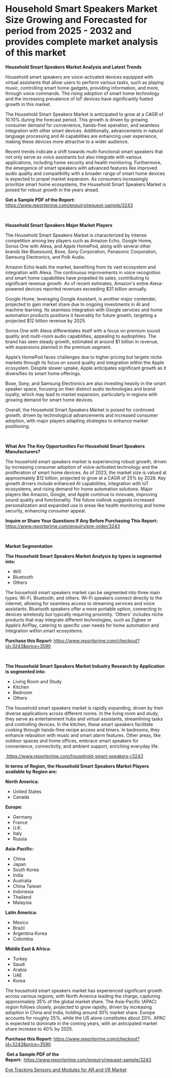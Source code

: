 <p><h1>Household Smart Speakers Market Size Growing and Forecasted for period from 2025 - 2032 and provides complete market analysis of this market</h1></p><p><strong>Household Smart Speakers Market Analysis and Latest Trends</strong></p>
<p><p>Household smart speakers are voice-activated devices equipped with virtual assistants that allow users to perform various tasks, such as playing music, controlling smart home gadgets, providing information, and more, through voice commands. The rising adoption of smart home technology and the increasing prevalence of IoT devices have significantly fueled growth in this market.</p><p>The Household Smart Speakers Market is anticipated to grow at a CAGR of 10.10% during the forecast period. This growth is driven by growing consumer demand for convenience, hands-free operation, and seamless integration with other smart devices. Additionally, advancements in natural language processing and AI capabilities are enhancing user experience, making these devices more attractive to a wider audience.</p><p>Recent trends indicate a shift towards multi-functional smart speakers that not only serve as voice assistants but also integrate with various applications, including home security and health monitoring. Furthermore, the emergence of smart speakers with advanced features like improved audio quality and compatibility with a broader range of smart home devices is expected to propel market expansion. As consumers increasingly prioritize smart home ecosystems, the Household Smart Speakers Market is poised for robust growth in the years ahead.</p></p>
<p><strong>Get a Sample PDF of the Report:&nbsp;</strong> <a href="https://www.reportprime.com/enquiry/request-sample/3243?utm_campaign=3033&utm_medium=2&utm_source=Github&utm_content=ia&utm_term=18032025&utm_id=household-smart-speakers">https://www.reportprime.com/enquiry/request-sample/3243</a></p>
<p>&nbsp;</p>
<p><strong>Household Smart Speakers Major Market Players</strong></p>
<p><p>The Household Smart Speakers Market is characterized by intense competition among key players such as Amazon Echo, Google Home, Sonos One with Alexa, and Apple HomePod, along with several other brands like Bluesound, Bose, Sony Corporation, Panasonic Corporation, Samsung Electronics, and Polk Audio.</p><p>Amazon Echo leads the market, benefiting from its vast ecosystem and integration with Alexa. The continuous improvements in voice recognition and smart home capabilities have propelled its sales, contributing to significant revenue growth. As of recent estimates, Amazon's entire Alexa-powered devices reported revenues exceeding $31 billion annually.</p><p>Google Home, leveraging Google Assistant, is another major contender, projected to gain market share due to ongoing investments in AI and machine learning. Its seamless integration with Google services and home automation products positions it favorably for future growth, targeting a projected $12 billion revenue by 2025.</p><p>Sonos One with Alexa differentiates itself with a focus on premium sound quality and multi-room audio capabilities, appealing to audiophiles. The brand has seen steady growth, estimated at around $1 billion in revenue, with expansions planned in the premium segment.</p><p>Apple’s HomePod faces challenges due to higher pricing but targets niche markets through its focus on sound quality and integration within the Apple ecosystem. Despite slower uptake, Apple anticipates significant growth as it diversifies its smart home offerings.</p><p>Bose, Sony, and Samsung Electronics are also investing heavily in the smart speaker space, focusing on their distinct audio technologies and brand loyalty, which may lead to market expansion, particularly in regions with growing demand for smart home devices.</p><p>Overall, the Household Smart Speakers Market is poised for continued growth, driven by technological advancements and increased consumer adoption, with major players adapting strategies to enhance market positioning.</p></p>
<p>&nbsp;</p>
<p><strong>What Are The Key Opportunities For Household Smart Speakers Manufacturers?</strong></p>
<p><p>The household smart speakers market is experiencing robust growth, driven by increasing consumer adoption of voice-activated technology and the proliferation of smart home devices. As of 2023, the market size is valued at approximately $12 billion, projected to grow at a CAGR of 25% by 2028. Key growth drivers include enhanced AI capabilities, integration with IoT ecosystems, and rising demand for home automation solutions. Major players like Amazon, Google, and Apple continue to innovate, improving sound quality and functionality. The future outlook suggests increased personalization and expanded use in areas like health monitoring and home security, enhancing consumer appeal.</p></p>
<p><strong>Inquire or Share Your Questions If Any Before Purchasing This Report:</strong> <a href="https://www.reportprime.com/enquiry/pre-order/3243?utm_campaign=3033&utm_medium=2&utm_source=Github&utm_content=ia&utm_term=18032025&utm_id=household-smart-speakers">https://www.reportprime.com/enquiry/pre-order/3243</a></p>
<p>&nbsp;</p>
<p><strong>Market Segmentation</strong></p>
<p><strong>The Household Smart Speakers Market Analysis by types is segmented into:</strong></p>
<p><ul><li>Wifi</li><li>Bluetooth</li><li>Others</li></ul></p>
<p><p>The household smart speakers market can be segmented into three main types: Wi-Fi, Bluetooth, and others. Wi-Fi speakers connect directly to the internet, allowing for seamless access to streaming services and voice assistants. Bluetooth speakers offer a more portable option, connecting to devices wirelessly but typically requiring proximity. 'Others' includes niche products that may integrate different technologies, such as Zigbee or Apple’s AirPlay, catering to specific user needs for home automation and integration within smart ecosystems.</p></p>
<p><strong>Purchase this Report:&nbsp;</strong><a href="https://www.reportprime.com/checkout?id=3243&price=3590&utm_campaign=3033&utm_medium=2&utm_source=Github&utm_content=ia&utm_term=18032025&utm_id=household-smart-speakers">https://www.reportprime.com/checkout?id=3243&price=3590</a></p>
<p>&nbsp;</p>
<p><strong>The Household Smart Speakers Market Industry Research by Application is segmented into:</strong></p>
<p><ul><li>Living Room and Study</li><li>Kitchen</li><li>Bedroom</li><li>Others</li></ul></p>
<p><p>The household smart speakers market is rapidly expanding, driven by their diverse applications across different rooms. In the living room and study, they serve as entertainment hubs and virtual assistants, streamlining tasks and controlling devices. In the kitchen, these smart speakers facilitate cooking through hands-free recipe access and timers. In bedrooms, they enhance relaxation with music and smart alarm features. Other areas, like outdoor spaces and home offices, embrace smart speakers for convenience, connectivity, and ambient support, enriching everyday life.</p></p>
<p><a href="https://www.reportprime.com/household-smart-speakers-r3243?utm_campaign=3033&utm_medium=2&utm_source=Github&utm_content=ia&utm_term=18032025&utm_id=household-smart-speakers">&nbsp;https://www.reportprime.com/household-smart-speakers-r3243</a></p>
<p><strong>In terms of Region, the Household Smart Speakers Market Players available by Region are:</strong></p>
<p>
    <p> <strong> North America: </strong>
        <ul>
            <li>United States</li>
            <li>Canada</li>
        </ul>
        </p> 
    <p> <strong> Europe: </strong>
        <ul>
            <li>Germany</li>
            <li>France</li>
            <li>U.K.</li>
            <li>Italy</li>
            <li>Russia</li>
        </ul>
        </p> 
    <p> <strong> Asia-Pacific: </strong>
        <ul>
            <li>China</li>
            <li>Japan</li>
            <li>South Korea</li>
            <li>India</li>
            <li>Australia</li>
            <li>China Taiwan</li>
            <li>Indonesia</li>
            <li>Thailand</li>
            <li>Malaysia</li>
        </ul>
        </p> 
    <p> <strong> Latin America: </strong>
        <ul>
            <li>Mexico</li>
            <li>Brazil</li>
            <li>Argentina Korea</li>
            <li>Colombia</li>
        </ul>
        </p> 
    <p> <strong> Middle East & Africa: </strong>
        <ul>
            <li>Turkey</li>
            <li>Saudi</li>
            <li>Arabia</li>
            <li>UAE</li>
            <li>Korea</li>
        </ul>
    </p>
    </p>
<p><p>The household smart speakers market has experienced significant growth across various regions, with North America leading the charge, capturing approximately 35% of the global market share. The Asia-Pacific (APAC) region follows closely, projected to grow rapidly, driven by increasing adoption in China and India, holding around 30% market share. Europe accounts for roughly 25%, while the US alone constitutes about 20%. APAC is expected to dominate in the coming years, with an anticipated market share increase to 40% by 2025.</p></p>
<p><strong>Purchase this Report: </strong><a href="https://www.reportprime.com/checkout?id=3243&price=3590&utm_campaign=3033&utm_medium=2&utm_source=Github&utm_content=ia&utm_term=18032025&utm_id=household-smart-speakers">https://www.reportprime.com/checkout?id=3243&price=3590</a></p>
<p>&nbsp;<strong>Get a Sample PDF of the Report:&nbsp;&nbsp;</strong><a href="https://www.reportprime.com/enquiry/request-sample/3243?utm_campaign=3033&utm_medium=2&utm_source=Github&utm_content=ia&utm_term=18032025&utm_id=household-smart-speakers">https://www.reportprime.com/enquiry/request-sample/3243</a></p>
<p><strong></strong></p>
<p><p><a href="https://github.com/danzopachllq/Market-Research-Report-List-1/blob/main/eye-tracking-sensors-and-modules-for-ar-and-vr-market.md?utm_campaign=3033&utm_medium=2&utm_source=Github&utm_content=ia&utm_term=18032025&utm_id=household-smart-speakers">Eye Tracking Sensors and Modules for AR and VR Market</a></p></p>